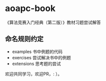 # aoapc-book
《算法竞赛入门经典（第二版）》教材习题尝试解答

## 命名规则约定

- examples 书中例题的代码
- exercises 尝试解决书中的例题
- extensions 思考题的尝试

欢迎共同学习，欢迎PR，: ）。
